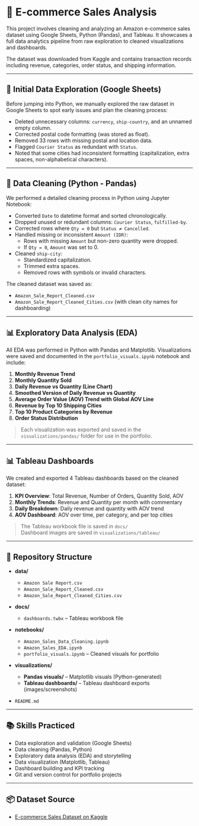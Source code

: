 # 🛒 E-commerce Sales Analysis

This project involves cleaning and analyzing an Amazon e-commerce sales dataset using Google Sheets, Python (Pandas), and Tableau. It showcases a full data analytics pipeline from raw exploration to cleaned visualizations and dashboards.

The dataset was downloaded from Kaggle and contains transaction records including revenue, categories, order status, and shipping information.

---

## 🧐 Initial Data Exploration (Google Sheets)

Before jumping into Python, we manually explored the raw dataset in Google Sheets to spot early issues and plan the cleaning process:

- Deleted unnecessary columns: `currency`, `ship-country`, and an unnamed empty column.
- Corrected postal code formatting (was stored as float).
- Removed 33 rows with missing postal and location data.
- Flagged `Courier Status` as redundant with `Status`.
- Noted that some cities had inconsistent formatting (capitalization, extra spaces, non-alphabetical characters).

---

## 🧹 Data Cleaning (Python - Pandas)

We performed a detailed cleaning process in Python using Jupyter Notebook:

- Converted `Date` to datetime format and sorted chronologically.
- Dropped unused or redundant columns: `Courier Status`, `fulfilled-by`.
- Corrected rows where `Qty = 0` but `Status ≠ Cancelled`.
- Handled missing or inconsistent `Amount (IDR)`:
  - Rows with missing `Amount` but non-zero quantity were dropped.
  - If `Qty = 0`, `Amount` was set to 0.
- Cleaned `ship-city`:
  - Standardized capitalization.
  - Trimmed extra spaces.
  - Removed rows with symbols or invalid characters.

The cleaned dataset was saved as:
- `Amazon_Sale_Report_Cleaned.csv`
- `Amazon_Sale_Report_Cleaned_Cities.csv` (with clean city names for dashboarding)

---

## 📊 Exploratory Data Analysis (EDA)

All EDA was performed in Python with Pandas and Matplotlib. Visualizations were saved and documented in the `portfolio_visuals.ipynb` notebook and include:

1. **Monthly Revenue Trend**
2. **Monthly Quantity Sold**
3. **Daily Revenue vs Quantity (Line Chart)**
4. **Smoothed Version of Daily Revenue vs Quantity**
5. **Average Order Value (AOV) Trend with Global AOV Line**
6. **Revenue by Top 10 Shipping Cities**
7. **Top 10 Product Categories by Revenue**
8. **Order Status Distribution**

> Each visualization was exported and saved in the `visualizations/pandas/` folder for use in the portfolio.

---

## 📊 Tableau Dashboards

We created and exported 4 Tableau dashboards based on the cleaned dataset:

1. **KPI Overview**: Total Revenue, Number of Orders, Quantity Sold, AOV
2. **Monthly Trends**: Revenue and Quantity per month with commentary
3. **Daily Breakdown**: Daily revenue and quantity with AOV trend
4. **AOV Dashboard**: AOV over time, per category, and per top cities

> The Tableau workbook file is saved in `docs/`  
> Dashboard images are saved in `visualizations/tableau/`

---

## 📁 Repository Structure

- **data/**
  - `Amazon Sale Report.csv`
  - `Amazon_Sale_Report_Cleaned.csv`
  - `Amazon_Sale_Report_Cleaned_Cities.csv`

- **docs/**
  - `dashboards.twbx` – Tableau workbook file

- **notebooks/**
  - `Amazon_Sales_Data_Cleaning.ipynb`
  - `Amazon_Sales_EDA.ipynb`
  - `portfolio_visuals.ipynb` – Cleaned visuals for portfolio

- **visualizations/**
  - **Pandas visuals/** – Matplotlib visuals (Python-generated)
  - **Tableau dashboards/** – Tableau dashboard exports (images/screenshots)

- `README.md`

---

## 📚 Skills Practiced

- Data exploration and validation (Google Sheets)
- Data cleaning (Pandas, Python)
- Exploratory data analysis (EDA) and storytelling
- Data visualization (Matplotlib, Tableau)
- Dashboard building and KPI tracking
- Git and version control for portfolio projects

---

## 📦 Dataset Source

- [E-commerce Sales Dataset on Kaggle](https://www.kaggle.com/datasets/thedevastator/unlock-profits-with-e-commerce-sales-data)
